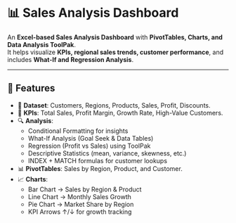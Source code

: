 # 📊 Sales Analysis Dashboard  


An **Excel-based Sales Analysis Dashboard** with **PivotTables, Charts, and Data Analysis ToolPak**.  
It helps visualize **KPIs, regional sales trends, customer performance**, and includes **What-If and Regression Analysis**.  

---

## 🚀 Features  

- 📂 **Dataset**: Customers, Regions, Products, Sales, Profit, Discounts.  
- 🎯 **KPIs**: Total Sales, Profit Margin, Growth Rate, High-Value Customers.  
- 🔍 **Analysis**:
  - Conditional Formatting for insights  
  - What-If Analysis (Goal Seek & Data Tables)  
  - Regression (Profit vs Sales) using ToolPak  
  - Descriptive Statistics (mean, variance, skewness, etc.)  
  - INDEX + MATCH formulas for customer lookups  
- 📊 **PivotTables**: Sales by Region, Product, and Customer.  
- 📈 **Charts**:
  - Bar Chart → Sales by Region & Product  
  - Line Chart → Monthly Sales Growth  
  - Pie Chart → Market Share by Region  
  - KPI Arrows ↑/↓ for growth tracking
  

